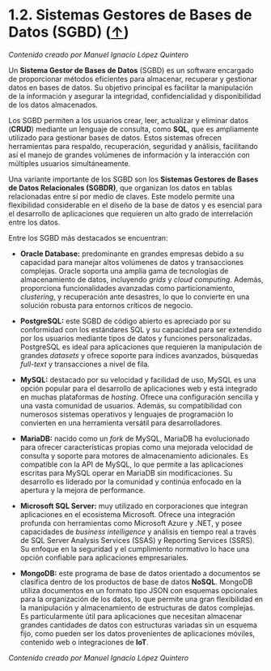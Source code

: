 # 1.2. Sistemas Gestores de Bases de Datos (SGBD) ([↑](README.md))

_Contenido creado por Manuel Ignacio López Quintero_

Un **Sistema Gestor de Bases de Datos** (SGBD) es un software encargado de proporcionar métodos eficientes para almacenar, recuperar y gestionar datos en bases de datos. Su objetivo principal es facilitar la manipulación de la información y asegurar la integridad, confidencialidad y disponibilidad de los datos almacenados.

Los SGBD permiten a los usuarios crear, leer, actualizar y eliminar datos (**CRUD**) mediante un lenguaje de consulta, como **SQL**, que es ampliamente utilizado para gestionar bases de datos. Estos sistemas ofrecen herramientas para respaldo, recuperación, seguridad y análisis, facilitando así el manejo de grandes volúmenes de información y la interacción con múltiples usuarios simultáneamente.

Una variante importante de los SGBD son los **Sistemas Gestores de Bases de Datos Relacionales (SGBDR)**, que organizan los datos en tablas relacionadas entre sí por medio de claves. Este modelo permite una flexibilidad considerable en el diseño de la base de datos y es esencial para el desarrollo de aplicaciones que requieren un alto grado de interrelación entre los datos.

Entre los SGBD más destacados se encuentran:

- **Oracle Database:** predominante en grandes empresas debido a su capacidad para manejar altos volúmenes de datos y transacciones complejas. Oracle soporta una amplia gama de tecnologías de almacenamiento de datos, incluyendo *grids* y *cloud computing*. Además, proporciona funcionalidades avanzadas como particionamiento, *clustering*, y recuperación ante desastres, lo que lo convierte en una solución robusta para entornos críticos de negocio.

- **PostgreSQL:** este SGBD de código abierto es apreciado por su conformidad con los estándares SQL y su capacidad para ser extendido por los usuarios mediante tipos de datos y funciones personalizadas. PostgreSQL es ideal para aplicaciones que requieren la manipulación de grandes *datasets* y ofrece soporte para índices avanzados, búsquedas *full-text* y transacciones a nivel de fila.

- **MySQL:** destacado por su velocidad y facilidad de uso, MySQL es una opción popular para el desarrollo de aplicaciones web y está integrado en muchas plataformas de *hosting*. Ofrece una configuración sencilla y una vasta comunidad de usuarios. Además, su compatibilidad con numerosos sistemas operativos y lenguajes de programación lo convierten en una herramienta versátil para desarrolladores.

- **MariaDB:** nacido como un *fork* de MySQL, MariaDB ha evolucionado para ofrecer características propias como una mejorada velocidad de consulta y soporte para motores de almacenamiento adicionales. Es compatible con la API de MySQL, lo que permite a las aplicaciones escritas para MySQL operar en MariaDB sin modificaciones. Su desarrollo es liderado por la comunidad y continúa enfocado en la apertura y la mejora de performance.

- **Microsoft SQL Server:** muy utilizado en corporaciones que integran aplicaciones en el ecosistema Microsoft. Ofrece una integración profunda con herramientas como Microsoft Azure y .NET, y posee capacidades de *business intelligence* y análisis en tiempo real a través de SQL Server Analysis Services (SSAS) y Reporting Services (SSRS). Su enfoque en la seguridad y el cumplimiento normativo lo hace una opción confiable para aplicaciones empresariales.

- **MongoDB:** este programa de base de datos orientado a documentos se clasifica dentro de los productos de base de datos **NoSQL**. MongoDB utiliza documentos en un formato tipo JSON con esquemas opcionales para la organización de los datos, lo que permite una gran flexibilidad en la manipulación y almacenamiento de estructuras de datos complejas. Es particularmente útil para aplicaciones que necesitan almacenar grandes cantidades de datos con estructuras variadas sin un esquema fijo, como pueden ser los datos provenientes de aplicaciones móviles, contenido web o integraciones de **IoT**.

_Contenido creado por Manuel Ignacio López Quintero_

